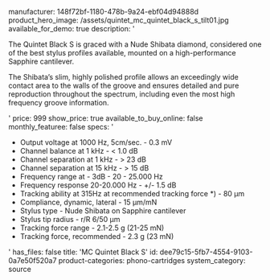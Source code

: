 manufacturer: 148f72bf-1180-478b-9a24-ebf04d94888d
product_hero_image: /assets/quintet_mc_quintet_black_s_tilt01.jpg
available_for_demo: true
description: '<p>The Quintet Black S is graced with a Nude Shibata diamond, considered one of the best stylus profiles available, mounted on a high-performance Sapphire cantilever.</p><p>The Shibata’s slim, highly polished profile allows an exceedingly wide contact area to the walls of the groove and ensures detailed and pure reproduction throughout the spectrum, including even the most high frequency groove information.</p>'
price: 999
show_price: true
available_to_buy_online: false
monthly_featuree: false
specs: '<ul><li>Output voltage at 1000 Hz, 5cm/sec. - 0.3 mV<br></li><li>Channel balance at 1 kHz - &lt; 1.0 dB<br></li><li>Channel separation at 1 kHz - &gt; 23 dB<br></li><li>Channel separation at 15 kHz - &gt; 15 dB<br></li><li>Frequency range at - 3dB - 20 - 25.000 Hz<br></li><li>Frequency response 20-20.000 Hz - +/- 1.5 dB<br></li><li>Tracking ability at 315Hz at recommended tracking force *) - 80 µm<br></li><li>Compliance, dynamic, lateral - 15 µm/mN<br></li><li>Stylus type - Nude Shibata on Sapphire cantilever<br></li><li>Stylus tip radius - r/R 6/50 µm<br></li><li>Tracking force range - 2.1-2.5 g (21-25 mN)<br></li><li>Tracking force, recommended - 2.3 g (23 mN)<br></li></ul>'
has_files: false
title: 'MC Quintet Black S'
id: dee79c15-5fb7-4554-9103-0a7e50f520a7
product-categories: phono-cartridges
system_category: source
